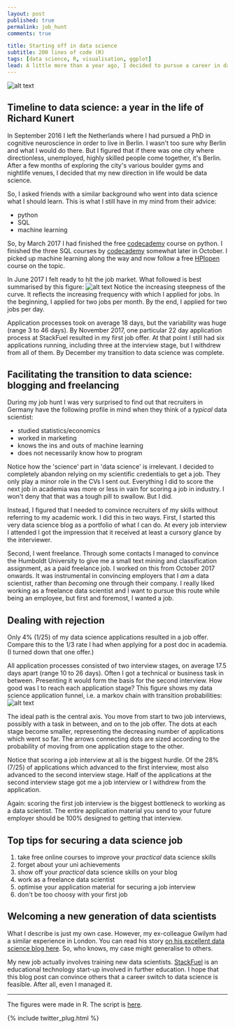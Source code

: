 ```yaml
---
layout: post
published: true
permalink: job_hunt
comments: true

title: Starting off in data science
subtitle: 200 lines of code (R)
tags: [data science, R, visualisation, ggplot]
lead: A little more than a year ago, I decided to pursue a career in data science. Today, I work as an educational data scientist for StackFuel, a small start-up in Berlin. How did I do it?
---
```


![alt text](https://github.com/rikunert/job_applications/raw/master/Job_appl_1.png "5 months of hunting down a data science job,")

<!--excerpt-->

## Timeline to data science: a year in the life of Richard Kunert
In September 2016 I left the Netherlands where I had pursued a PhD in cognitive neuroscience in order to live in Berlin.
I wasn't too sure why Berlin and what I would do there.
But I figured that if there was one city where directionless, unemployed, highly skilled people come together, it's Berlin.
After a few months of exploring the city's various boulder gyms and nightlife venues, I decided that my new direction in life would be data science.

So, I asked friends with a similar background who went into data science what I should learn. This is what I still have in my mind from their advice:
- python
- SQL
- machine learning

So, by March 2017 I had finished the free [codecademy](https://www.codecademy.com) course on python.
I finished the three SQL courses by [codecademy](https://www.codecademy.com) somewhat later in October.
I picked up machine learning along the way and now follow a free [HPIopen](https://open.hpi.de/) course on the topic.

In June 2017 I felt ready to hit the job market. What followed is best summarised by this figure:
![alt text](https://github.com/rikunert/job_applications/raw/master/Job_appl_1.png "5 months of hunting down a data science job")
Notice the increasing steepness of the curve. It reflects the increasing frequency with which I applied for jobs.
In the beginning, I applied for two jobs per month.
By the end, I applied for two jobs per day.

Application processes took on average 18 days, but the variability was huge (range 3 to 46 days).
By November 2017, one particular 22 day application process at StackFuel resulted in my first job offer.
At that point I still had six applications running, including three at the interview stage, but I withdrew from all of them.
By December my transition to data science was complete.

## Facilitating the transition to data science: blogging and freelancing
During my job hunt I was very surprised to find out that recruiters in Germany have the following profile in mind when they think of a *typical* data scientist:
- studied statistics/economics
- worked in marketing
- knows the ins and outs of machine learning
- does not necessarily know how to program

Notice how the 'science' part in 'data science' is irrelevant.
I decided to completely abandon relying on my scientific credentials to get a job.
They only play a minor role in the CVs I sent out.
Everything I did to score the next job in academia was more or less in vain for scoring a job in industry.
I won't deny that that was a tough pill to swallow. But I did.

Instead, I figured that I needed to convince recruiters of my skills without referring to my academic work.
I did this in two ways.
First, I started this very data science blog as a portfolio of what I can do.
At every job interview I attended I got the impression that it received at least a cursory glance by the interviewer.

Second, I went freelance.
Through some contacts I managed to convince the Humboldt University to give me a small text mining and classification assignment, as a paid freelance job.
I worked on this from October 2017 onwards.
It was instrumental in convincing employers that I *am* a data scientist, rather than *becoming* one through their company.
I really liked working as a freelance data scientist and I want to pursue this route while being an employee, but first and foremost, I wanted a job.

## Dealing with rejection
Only 4% (1/25) of my data science applications resulted in a job offer.
Compare this to the 1/3 rate I had when applying for a post doc in academia. (I turned down that one offer.)

All application processes consisted of two interview stages, on average 17.5 days apart (range 10 to 26 days).
Often I got a technical or business task in between.
Presenting it would form the basis for the second interview.
How good was I to reach each application stage?
This figure shows my data science application funnel, i.e. a markov chain with transition probabilities:
![alt text](https://github.com/rikunert/job_applications/raw/master/Job_appl_2.png "The data science application funnel")

The ideal path is the central axis. You move from start to two job interviews, possibly with a task in between, and on to the job offer.
The dots at each stage become smaller, representing the decreasing number of applications which went so far.
The arrows connecting dots are sized according to the probability of moving from one application stage to the other.

Notice that scoring a job interview at all is the biggest hurdle.
Of the 28% (7/25) of applications which advanced to the first interview, most also advanced to the second interview stage.
Half of the applications at the second interview stage got me a job interview or I withdrew from the application.

Again: scoring the first job interview is the biggest bottleneck to working as a data scientist.
The entire application material you send to your future employer should be 100% designed to getting that interview.

## Top tips for securing a data science job
1. take free online courses to improve your *practical* data science skills
2. forget about your uni achievements
3. show off your *practical* data science skills on your blog
4. work as a freelance data scientist
5. optimise your application material for securing a job interview
6. don't be too choosy with your first job

## Welcoming a new generation of data scientists
What I describe is just my own case. However, my ex-colleague Gwilym had a similar experience in London. You can read his story [on his excellent data science blog here](https://gwilymlockwood.com/2017/10/26/not-all-who-wander-are-lost-but-it-takes-work-to-wander-well/). So, who knows, my case might generalise to others.

My new job actually involves training new data scientists.
[StackFuel](https://stackfuel.com/) is an educational technology start-up involved in further education.
I hope that this blog post can convince others that a career switch to data science is feasible. After all, even I managed it.

***
The figures were made in R. The script is [here](https://github.com/rikunert/job_applications/blob/master/job_app_vis.R).


{% include twitter_plug.html %}
